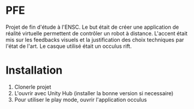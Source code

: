 # PFE

Projet de fin d'étude à l'ENSC. Le but était de créer une application de réalité virtuelle permettent de contrôler un robot à distance. L'accent était mis sur les feedbacks visuels et la justification des choix techniques par l'état de l'art. 
Le casque utilisé était un occulus rift.

# Installation
1. Clonerle projet
2. L'ouvrir avec Unity Hub (installer la bonne version si necessaire)
3. Pour utiliser le play mode, ouvrir l'application occulus
